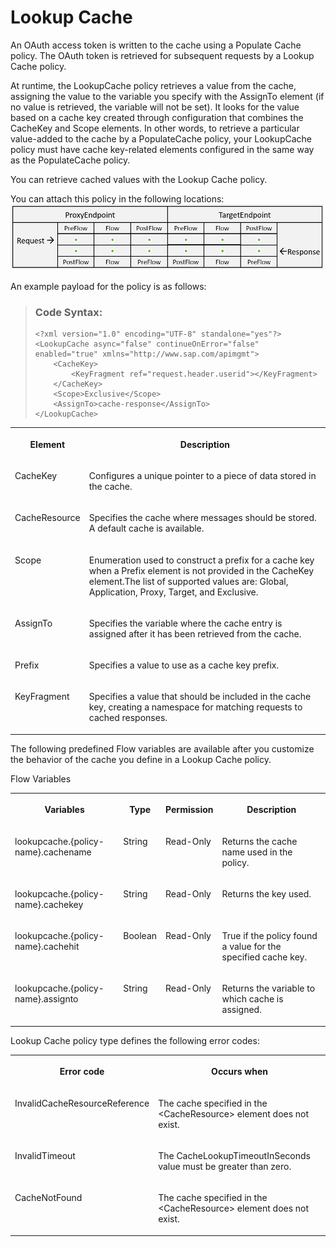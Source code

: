 <!-- loiodcb15076cbdf4ae198df8525732355c8 -->

# Lookup Cache

An OAuth access token is written to the cache using a Populate Cache policy. The OAuth token is retrieved for subsequent requests by a Lookup Cache policy.

At runtime, the LookupCache policy retrieves a value from the cache, assigning the value to the variable you specify with the AssignTo element \(if no value is retrieved, the variable will not be set\). It looks for the value based on a cache key created through configuration that combines the CacheKey and Scope elements. In other words, to retrieve a particular value-added to the cache by a PopulateCache policy, your LookupCache policy must have cache key-related elements configured in the same way as the PopulateCache policy.

You can retrieve cached values with the Lookup Cache policy.

You can attach this policy in the following locations: ![](images/Flow_policy_116062b.png)

An example payload for the policy is as follows:

> ### Code Syntax:  
> ```
> <?xml version="1.0" encoding="UTF-8" standalone="yes"?>
> <LookupCache async="false" continueOnError="false" enabled="true" xmlns="http://www.sap.com/apimgmt">
>     <CacheKey>
>         <KeyFragment ref="request.header.userid"></KeyFragment>
>     </CacheKey>
>     <Scope>Exclusive</Scope>
>     <AssignTo>cache-response</AssignTo>
> </LookupCache>
> 
> ```


<table>
<tr>
<th valign="top">

**Element**



</th>
<th valign="top">

**Description**



</th>
</tr>
<tr>
<td valign="top">

CacheKey



</td>
<td valign="top">

Configures a unique pointer to a piece of data stored in the cache.



</td>
</tr>
<tr>
<td valign="top">

CacheResource



</td>
<td valign="top">

Specifies the cache where messages should be stored. A default cache is available.



</td>
</tr>
<tr>
<td valign="top">

Scope



</td>
<td valign="top">

Enumeration used to construct a prefix for a cache key when a Prefix element is not provided in the CacheKey element.The list of supported values are: Global, Application, Proxy, Target, and Exclusive.



</td>
</tr>
<tr>
<td valign="top">

AssignTo



</td>
<td valign="top">

Specifies the variable where the cache entry is assigned after it has been retrieved from the cache.



</td>
</tr>
<tr>
<td valign="top">

Prefix



</td>
<td valign="top">

Specifies a value to use as a cache key prefix.



</td>
</tr>
<tr>
<td valign="top">

KeyFragment



</td>
<td valign="top">

Specifies a value that should be included in the cache key, creating a namespace for matching requests to cached responses.



</td>
</tr>
</table>

The following predefined Flow variables are available after you customize the behavior of the cache you define in a Lookup Cache policy.

<a name="loiodcb15076cbdf4ae198df8525732355c8__table_scm_4rs_q1b"/>Flow Variables


<table>
<tr>
<th valign="top">

Variables



</th>
<th valign="top">

Type



</th>
<th valign="top">

Permission



</th>
<th valign="top">

Description



</th>
</tr>
<tr>
<td valign="top">

lookupcache.\{policy-name\}.cachename



</td>
<td valign="top">

String



</td>
<td valign="top">

Read-Only



</td>
<td valign="top">

Returns the cache name used in the policy.



</td>
</tr>
<tr>
<td valign="top">

lookupcache.\{policy-name\}.cachekey



</td>
<td valign="top">

String



</td>
<td valign="top">

Read-Only



</td>
<td valign="top">

Returns the key used.



</td>
</tr>
<tr>
<td valign="top">

lookupcache.\{policy-name\}.cachehit



</td>
<td valign="top">

Boolean



</td>
<td valign="top">

Read-Only



</td>
<td valign="top">

True if the policy found a value for the specified cache key.



</td>
</tr>
<tr>
<td valign="top">

lookupcache.\{policy-name\}.assignto



</td>
<td valign="top">

String



</td>
<td valign="top">

Read-Only



</td>
<td valign="top">

Returns the variable to which cache is assigned.



</td>
</tr>
</table>

Lookup Cache policy type defines the following error codes:


<table>
<tr>
<th valign="top">

Error code



</th>
<th valign="top">

Occurs when



</th>
</tr>
<tr>
<td valign="top">

InvalidCacheResourceReference



</td>
<td valign="top">

The cache specified in the <CacheResource\> element does not exist.



</td>
</tr>
<tr>
<td valign="top">

InvalidTimeout



</td>
<td valign="top">

The CacheLookupTimeoutInSeconds value must be greater than zero.



</td>
</tr>
<tr>
<td valign="top">

CacheNotFound



</td>
<td valign="top">

The cache specified in the <CacheResource\> element does not exist.



</td>
</tr>
</table>

